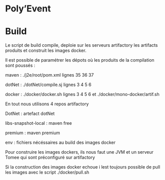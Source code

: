 # Poly’Event

# Build

Le script de build compile, deploie sur les serveurs artifactory les artifacts produits et construit les images 
docker. 

Il est possible de paramétrer les dépots où les produits de la compilation sont poussés : 

maven : ./j2e/root/pom.xml lignes 35 36 37

dotNet : ./dotNet/compile.sj lignes 3 4 5 6

docker : ./docker/docker.sh lignes 3 4 5 6 et ./docker/mono-docker/artif.sh

En tout nous utilisons 4 repos artifactory

DotNet : artefact dotNet

libs-snapshot-local : maven free

premium : maven premium

env : fichiers nécéssaires au build des images docker

Pour construire les images dockers, ils nous faut une JVM et un serveur Tomee qui sont préconfiguré sur artifactory

Si la construction des images docker echoue i lest toujours possible de pull les images avec le script ./docker/pull.sh 